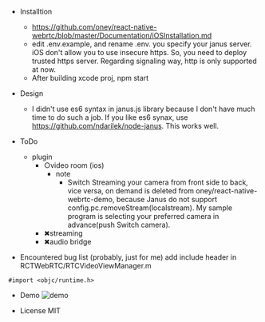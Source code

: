 - Installtion
    - https://github.com/oney/react-native-webrtc/blob/master/Documentation/iOSInstallation.md
    - edit .env.example, and rename .env. you specify your janus server. iOS don't allow you to use insecure https. So, you need to deploy trusted https server. Regarding signaling way, http is only supported at now.
    - After building xcode proj, npm start

- Design
    - I didn't use es6 syntax in janus.js library because I don't have much time to do such a job. If you like es6 synax, use https://github.com/ndarilek/node-janus. This works well.
- ToDo
    - plugin
        - ○video room (ios)
            - note
                - Switch Streaming your camera from front side to back, vice versa, on demand is deleted from oney/react-native-webrtc-demo, because Janus do not support config.pc.removeStream(localstream). My sample program is selecting your preferred camera in advance(push Switch camera).
        - ✖︎streaming
        - ✖︎audio bridge

- Encountered bug list (probably, just for me)
add include header in RCTWebRTC/RTCVideoViewManager.m
```
#import <objc/runtime.h>
```
- Demo
![demo](https://github.com/atyenoria/react-native-webrtc-janus-gateway/blob/master/demo.jpg "demo")

- License MIT